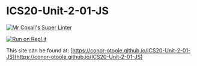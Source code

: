 # ICS20-Unit-2-01-JS

[![Mr Coxall's Super Linter](https://github.com/conor-otoole/ICS20-Unit-2-01-JS/workflows/Mr%20Coxall's%20Super%20Linter/badge.svg)](https://github.com/conor-otoole/ICS20-Unit-2-01-JS/actions/)

[![Run on Repl.it](https://repl.it/badge/github/conor-otoole/ICS20-Unit-2-01-JS)](https://repl.it/github/conor-otoole/ICS20-Unit-2-01-JS)

This site can be found at: [https://conor-otoole.github.io/ICS20-Unit-2-01-JS](https://conor-otoole.github.io/ICS20-Unit-2-01-JS)
